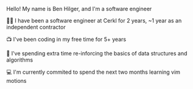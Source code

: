 Hello! My name is Ben Hilger, and I'm a software engineer

🧑‍💻 I have been a software engineer at Cerkl for 2 years, ~1 year as an independent contractor

📺 I've been coding in my free time for 5+ years

🔧 I've spending extra time re-inforcing the basics of data structures and algorithms

💻 I'm currently commited to spend the next two months learning vim motions
